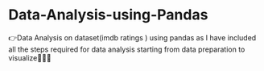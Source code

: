 # Data-Analysis-using-Pandas
👉Data Analysis on dataset(imdb ratings ) using pandas as I have included all the steps required for data analysis starting from data preparation to visualize🙌🙌🎉
